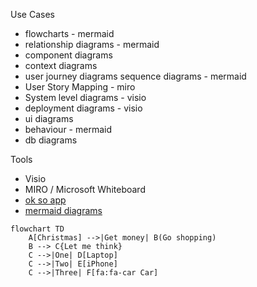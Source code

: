 Use Cases
- flowcharts - mermaid
- relationship diagrams - mermaid
- component diagrams
- context diagrams
- user journey diagrams sequence diagrams - mermaid
- User Story Mapping - miro
- System level diagrams - visio
- deployment diagrams - visio
- ui diagrams
- behaviour - mermaid
- db diagrams


Tools
- Visio
- MIRO / Microsoft Whiteboard
- [ok so app](https://okso.app/)
- [mermaid diagrams](http://mermaid.js.org/)


```mermaid
flowchart TD
    A[Christmas] -->|Get money| B(Go shopping)
    B --> C{Let me think}
    C -->|One| D[Laptop]
    C -->|Two| E[iPhone]
    C -->|Three| F[fa:fa-car Car]
```
